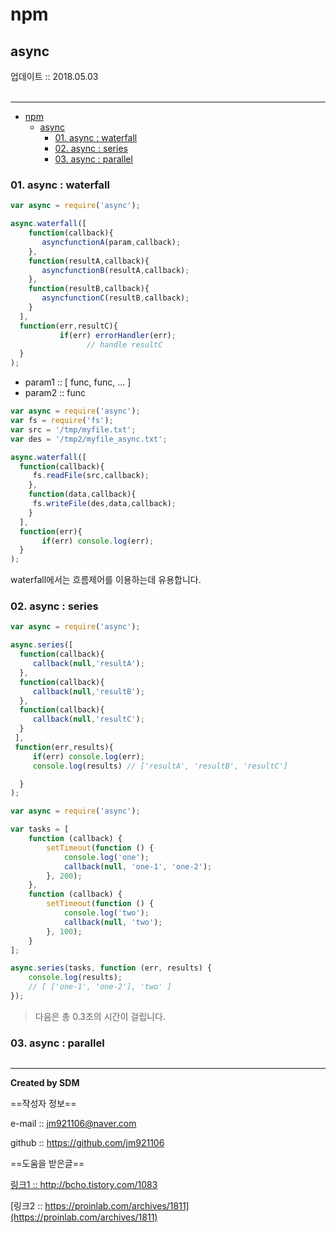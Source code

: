 # npm
## async
<div class="pull-right">  업데이트 :: 2018.05.03 </div><br>

---

<!-- @import "[TOC]" {cmd="toc" depthFrom=1 depthTo=6 orderedList=false} -->
<!-- code_chunk_output -->

* [npm](#npm)
	* [async](#async)
		* [01. async : waterfall](#01-async-waterfall)
		* [02. async : series](#02-async-series)
		* [03. async : parallel](#03-async-parallel)

<!-- /code_chunk_output -->

### 01. async : waterfall

```js
var async = require('async');

async.waterfall([
    function(callback){
       asyncfunctionA(param,callback);
    },
    function(resultA,callback){
       asyncfunctionB(resultA,callback);
    },
    function(resultB,callback){
       asyncfunctionC(resultB,callback);
    }
  ],
  function(err,resultC){
           if(err) errorHandler(err);
                 // handle resultC
  }
);
```

- param1 :: [ func, func, ... ]
- param2 :: func

```js
var async = require('async');
var fs = require('fs');
var src = '/tmp/myfile.txt';
var des = '/tmp2/myfile_async.txt';

async.waterfall([
  function(callback){
     fs.readFile(src,callback);
    },
    function(data,callback){
     fs.writeFile(des,data,callback);
    }
  ],
  function(err){
       if(err) console.log(err);
  }
);
```

waterfall에서는 흐름제어를 이용하는데 유용합니다.

### 02. async : series

```js
var async = require('async');

async.series([
  function(callback){
     callback(null,'resultA');
  },
  function(callback){
     callback(null,'resultB');
  },
  function(callback){
     callback(null,'resultC');
  }
 ],
 function(err,results){
     if(err) console.log(err);
     console.log(results) // ['resultA', 'resultB', 'resultC']

  }
);
```

```js
var async = require('async');

var tasks = [
    function (callback) {
        setTimeout(function () {
            console.log('one');
            callback(null, 'one-1', 'one-2');
        }, 200);
    },
    function (callback) {
        setTimeout(function () {
            console.log('two');
            callback(null, 'two');
        }, 100);
    }
];

async.series(tasks, function (err, results) {
    console.log(results);
    // [ ['one-1', 'one-2'], 'two' ]
});
```

> 다음은 총 0.3초의 시간이 걸립니다.


### 03. async : parallel

```js

```


---

**Created by SDM**

==작성자 정보==

e-mail :: jm921106@naver.com

github :: https://github.com/jm921106

==도움을 받은글==

[링크1 :: http://bcho.tistory.com/1083 ](http://bcho.tistory.com/1083)

[링크2 :: https://proinlab.com/archives/1811](https://proinlab.com/archives/1811)
